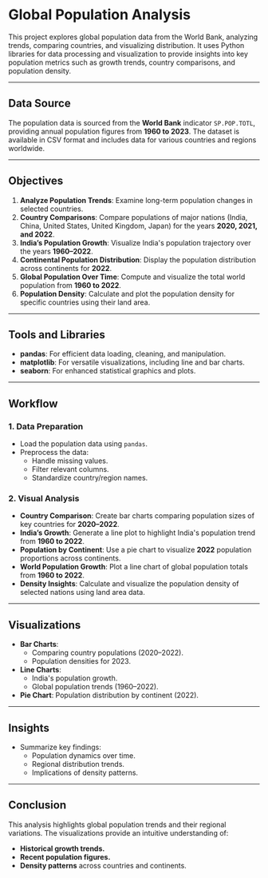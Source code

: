 # Global Population Analysis

This project explores global population data from the World Bank, analyzing trends, comparing countries, and visualizing distribution. It uses Python libraries for data processing and visualization to provide insights into key population metrics such as growth trends, country comparisons, and population density.

---

## Data Source
The population data is sourced from the **World Bank** indicator `SP.POP.TOTL`, providing annual population figures from **1960 to 2023**. The dataset is available in CSV format and includes data for various countries and regions worldwide.

---

## Objectives
1. **Analyze Population Trends**: Examine long-term population changes in selected countries.
2. **Country Comparisons**: Compare populations of major nations (India, China, United States, United Kingdom, Japan) for the years **2020, 2021, and 2022**.
3. **India’s Population Growth**: Visualize India's population trajectory over the years **1960–2022**.
4. **Continental Population Distribution**: Display the population distribution across continents for **2022**.
5. **Global Population Over Time**: Compute and visualize the total world population from **1960 to 2022**.
6. **Population Density**: Calculate and plot the population density for specific countries using their land area.

---

## Tools and Libraries
- **pandas**: For efficient data loading, cleaning, and manipulation.
- **matplotlib**: For versatile visualizations, including line and bar charts.
- **seaborn**: For enhanced statistical graphics and plots.

---

## Workflow
### 1. Data Preparation
- Load the population data using `pandas`.
- Preprocess the data:
  - Handle missing values.
  - Filter relevant columns.
  - Standardize country/region names.

### 2. Visual Analysis
- **Country Comparison**: Create bar charts comparing population sizes of key countries for **2020–2022**.
- **India’s Growth**: Generate a line plot to highlight India's population trend from **1960 to 2022**.
- **Population by Continent**: Use a pie chart to visualize **2022** population proportions across continents.
- **World Population Growth**: Plot a line chart of global population totals from **1960 to 2022**.
- **Density Insights**: Calculate and visualize the population density of selected nations using land area data.

---

## Visualizations
- **Bar Charts**: 
  - Comparing country populations (2020–2022).
  - Population densities for 2023.
- **Line Charts**: 
  - India's population growth.
  - Global population trends (1960–2022).
- **Pie Chart**: Population distribution by continent (2022).

---

## Insights
- Summarize key findings:
  - Population dynamics over time.
  - Regional distribution trends.
  - Implications of density patterns.

---

## Conclusion
This analysis highlights global population trends and their regional variations. The visualizations provide an intuitive understanding of:
- **Historical growth trends.**
- **Recent population figures.**
- **Density patterns** across countries and continents.
